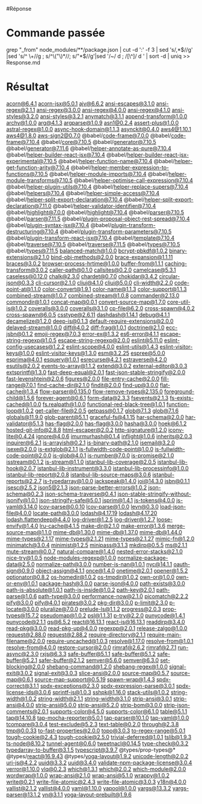 #Réponse

# Commande passée
grep "_from" node_modules/**/package.json | cut -d ':' -f 3 | sed 's/,*$//g' |sed 's/^ \+//g ; s/^\("\)*//; s/"*$//g'|sed  '/~/ d ; /[\\^]/ d  ' | sort -d | uniq  >> Response.md

# Résultat

acorn@6.4.1
acorn-jsx@5.0.1
ajv@6.6.2
ansi-escapes@3.1.0
ansi-regex@2.1.1
ansi-regex@3.0.0
ansi-regex@4.0.0
ansi-regex@4.1.0
ansi-styles@3.2.0
ansi-styles@3.2.1
anymatch@3.1.1
append-transform@1.0.0
archy@1.0.0
arg@4.1.3
argparse@1.0.9
asn1@0.2.4
assert-plus@1.0.0
astral-regex@1.0.0
async-hook-domain@1.1.3
asynckit@0.4.0
aws4@1.10.1
aws4@1.8.0
aws-sign2@0.7.0
@babel/code-frame@7.0.0
@babel/code-frame@7.10.4
@babel/core@7.10.5
@babel/generator@7.10.5
@babel/generator@7.11.6
@babel/helper-annotate-as-pure@7.10.4
@babel/helper-builder-react-jsx@7.10.4
@babel/helper-builder-react-jsx-experimental@7.10.5
@babel/helper-function-name@7.10.4
@babel/helper-get-function-arity@7.10.4
@babel/helper-member-expression-to-functions@7.10.5
@babel/helper-module-imports@7.10.4
@babel/helper-module-transforms@7.10.5
@babel/helper-optimise-call-expression@7.10.4
@babel/helper-plugin-utils@7.10.4
@babel/helper-replace-supers@7.10.4
@babel/helpers@7.10.4
@babel/helper-simple-access@7.10.4
@babel/helper-split-export-declaration@7.10.4
@babel/helper-split-export-declaration@7.11.0
@babel/helper-validator-identifier@7.10.4
@babel/highlight@7.0.0
@babel/highlight@7.10.4
@babel/parser@7.10.5
@babel/parser@7.11.5
@babel/plugin-proposal-object-rest-spread@7.10.4
@babel/plugin-syntax-jsx@7.10.4
@babel/plugin-transform-destructuring@7.10.4
@babel/plugin-transform-parameters@7.10.5
@babel/plugin-transform-react-jsx@7.10.4
@babel/template@7.10.4
@babel/traverse@7.10.5
@babel/traverse@7.11.5
@babel/types@7.10.5
@babel/types@7.11.5
balanced-match@1.0.0
bcrypt-pbkdf@1.0.2
binary-extensions@2.1.0
bind-obj-methods@2.0.0
brace-expansion@1.1.11
braces@3.0.2
browser-process-hrtime@1.0.0
buffer-from@1.1.1
caching-transform@3.0.2
caller-path@0.1.0
callsites@0.2.0
camelcase@5.3.1
caseless@0.12.0
chalk@2.3.0
chardet@0.7.0
chokidar@3.4.2
circular-json@0.3.3
cli-cursor@2.1.0
cliui@4.1.0
cliui@5.0.0
cli-width@2.2.0
code-point-at@1.1.0
color-convert@1.9.1
color-name@1.1.3
color-support@1.1.3
combined-stream@1.0.7
combined-stream@1.0.8
commander@2.13.0
commondir@1.0.1
concat-map@0.0.1
convert-source-map@1.7.0
core-util-is@1.0.2
coveralls@3.0.0
coveralls@3.1.0
cp-file@6.2.0
cross-spawn@4.0.2
cross-spawn@6.0.5
csstype@2.6.11
dashdash@1.14.1
debug@4.1.1
decamelize@1.2.0
deep-is@0.1.3
default-require-extensions@2.0.0
delayed-stream@1.0.0
diff@4.0.2
diff-frag@1.0.1
doctrine@2.1.0
ecc-jsbn@0.1.2
emoji-regex@7.0.3
error-ex@1.3.2
es6-error@4.1.1
escape-string-regexp@1.0.5
escape-string-regexp@2.0.0
eslint@5.11.0
eslint-config-usecases@1.2.2
eslint-scope@4.0.0
eslint-utils@1.4.3
eslint-visitor-keys@1.0.0
eslint-visitor-keys@1.3.0
esm@3.2.25
espree@5.0.0
esprima@4.0.1
esquery@1.0.1
esrecurse@4.2.1
estraverse@4.2.0
esutils@2.0.2
events-to-array@1.1.2
extend@3.0.2
external-editor@3.0.3
extsprintf@1.3.0
fast-deep-equal@2.0.1
fast-json-stable-stringify@2.0.0
fast-levenshtein@2.0.6
figures@2.0.0
file-entry-cache@2.0.0
fill-range@7.0.1
find-cache-dir@2.1.0
findit@2.0.0
find-up@3.0.0
flat-cache@1.3.4
flow-parser@0.135.0
flow-remove-types@2.135.0
foreground-child@1.5.6
forever-agent@0.6.1
form-data@2.3.3
fsevents@2.1.3
fs-exists-cached@1.0.0
fs.realpath@1.0.0
functional-red-black-tree@1.0.1
function-loop@1.0.2
get-caller-file@2.0.5
getpass@0.1.7
glob@7.1.3
glob@7.1.6
globals@11.9.0
glob-parent@5.1.1
graceful-fs@4.1.15
har-schema@2.0.0
har-validator@5.1.3
has-flag@2.0.0
has-flag@3.0.0
hasha@3.0.0
hoek@6.1.2
hosted-git-info@2.8.8
html-escaper@2.0.2
http-signature@1.2.0
iconv-lite@0.4.24
ignore@4.0.6
imurmurhash@0.1.4
inflight@1.0.6
inherits@2.0.3
inquirer@6.2.1
is-arrayish@0.2.1
is-binary-path@2.1.0
isemail@3.2.0
isexe@2.0.0
is-extglob@2.1.1
is-fullwidth-code-point@1.0.0
is-fullwidth-code-point@2.0.0
is-glob@4.0.1
is-number@7.0.0
is-promise@2.1.0
isstream@0.1.2
is-stream@1.1.0
istanbul-lib-coverage@2.0.5
istanbul-lib-hook@2.0.7
istanbul-lib-instrument@3.3.0
istanbul-lib-processinfo@1.0.0
istanbul-lib-report@2.0.8
istanbul-lib-source-maps@3.0.6
istanbul-reports@2.2.7
is-typedarray@1.0.0
jackspeak@1.4.0
joi@14.3.0
jsbn@0.1.1
jsesc@2.5.2
json5@2.1.3
json-parse-better-errors@1.0.2
json-schema@0.2.3
json-schema-traverse@0.4.1
json-stable-stringify-without-jsonify@1.0.1
json-stringify-safe@5.0.1
jsprim@1.4.1
js-tokens@4.0.0
js-yaml@3.14.0
lcov-parse@0.0.10
lcov-parse@1.0.0
levn@0.3.0
load-json-file@4.0.0
locate-path@3.0.0
lodash@4.17.19
lodash@4.17.20
lodash.flattendeep@4.4.0
log-driver@1.2.5
log-driver@1.2.7
loose-envify@1.4.0
lru-cache@4.1.5
make-dir@2.1.0
make-error@1.3.6
merge-source-map@1.1.0
mime-db@1.30.0
mime-db@1.37.0
mime-db@1.44.0
mime-types@2.1.17
mime-types@2.1.21
mime-types@2.1.27
mimic-fn@1.2.0
minimatch@3.0.4
minimist@1.2.5
minipass@3.1.3
mkdirp@0.5.5
ms@2.1.1
mute-stream@0.0.7
natural-compare@1.4.0
nested-error-stacks@2.1.0
nice-try@1.0.5
node-modules-regexp@1.0.0
normalize-package-data@2.5.0
normalize-path@3.0.0
number-is-nan@1.0.1
nyc@14.1.1
oauth-sign@0.9.0
object-assign@4.1.1
once@1.4.0
onetime@2.0.1
opener@1.5.2
optionator@0.8.2
os-homedir@1.0.2
os-tmpdir@1.0.2
own-or@1.0.0
own-or-env@1.0.1
package-hash@3.0.0
parse-json@4.0.0
path-exists@3.0.0
path-is-absolute@1.0.1
path-is-inside@1.0.2
path-key@2.0.1
path-parse@1.0.6
path-type@3.0.0
performance-now@2.1.0
picomatch@2.2.2
pify@3.0.0
pify@4.0.1
pirates@3.0.2
pkg-dir@3.0.0
p-limit@2.3.0
p-locate@3.0.0
pluralize@7.0.0
prelude-ls@1.1.2
progress@2.0.3
prop-types@15.7.2
pseudomap@1.0.2
psl@1.1.31
p-try@2.2.0
punycode@1.4.1
punycode@2.1.1
qs@6.5.2
react@16.13.1
react-is@16.13.1
readdirp@3.4.0
read-pkg@3.0.0
read-pkg-up@4.0.0
regexpp@2.0.1
release-zalgo@1.0.0
request@2.88.0
request@2.88.2
require-directory@2.1.1
require-main-filename@2.0.0
require-uncached@1.0.3
resolve@1.17.0
resolve-from@1.0.1
resolve-from@4.0.0
restore-cursor@2.0.0
rimraf@2.6.2
rimraf@2.7.1
run-async@2.3.0
rxjs@6.3.3
safe-buffer@5.1.1
safe-buffer@5.1.2
safe-buffer@5.2.1
safer-buffer@2.1.2
semver@5.6.0
semver@6.3.0
set-blocking@2.0.0
shebang-command@1.2.0
shebang-regex@1.0.0
signal-exit@3.0.2
signal-exit@3.0.3
slice-ansi@2.0.0
source-map@0.5.7
source-map@0.6.1
source-map-support@0.5.19
spawn-wrap@1.4.3
spdx-correct@3.1.1
spdx-exceptions@2.3.0
spdx-expression-parse@3.0.1
spdx-license-ids@3.0.6
sprintf-js@1.0.3
sshpk@1.16.0
stack-utils@1.0.2
string-width@1.0.2
string-width@2.1.1
string-width@3.1.0
strip-ansi@3.0.1
strip-ansi@4.0.0
strip-ansi@5.0.0
strip-ansi@5.2.0
strip-bom@3.0.0
strip-json-comments@2.0.1
supports-color@4.5.0
supports-color@6.1.0
table@5.1.1
tap@14.10.8
tap-mocha-reporter@5.0.1
tap-parser@10.1.0
tap-yaml@1.0.0
tcompare@3.0.4
test-exclude@5.2.3
text-table@0.2.0
through@2.3.8
tmp@0.0.33
to-fast-properties@2.0.0
topo@3.0.3
to-regex-range@5.0.1
tough-cookie@2.4.3
tough-cookie@2.5.0
trivial-deferred@1.0.1
tslib@1.9.3
ts-node@8.10.2
tunnel-agent@0.6.0
tweetnacl@0.14.5
type-check@0.3.2
typedarray-to-buffer@3.1.5
typescript@3.9.7
@types/prop-types@*
@types/react@16.9.43
@types/yoga-layout@1.9.2
unicode-length@2.0.2
uri-js@4.2.2
uuid@3.3.2
uuid@3.4.0
validate-npm-package-license@3.0.4
verror@1.10.0
vlq@0.2.3
which@1.3.1
which@2.0.2
which-module@2.0.0
wordwrap@1.0.0
wrap-ansi@2.1.0
wrap-ansi@5.1.0
wrappy@1.0.2
write@0.2.1
write-file-atomic@2.4.3
write-file-atomic@3.0.3
y18n@4.0.0
yallist@2.1.2
yallist@4.0.0
yaml@1.10.0
yapool@1.0.0
yargs@13.3.2
yargs-parser@13.1.2
yn@3.1.1
yoga-layout-prebuilt@1.9.6
